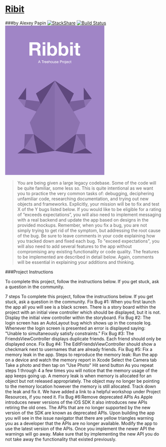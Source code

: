# [Ribit](https://teamtreehouse.com/projects/debug-and-extend-a-large-codebase)
###by Alexey Papin  [![StackShare](https://img.shields.io/badge/tech-stack-0690fa.svg?style=flat)](https://stackshare.io/zzheads/zzheads-at-gmail-com) [![Build Status](https://travis-ci.org/Jintin/Swimat.svg?branch=master)](https://travis-ci.org/Jintin/Swimat)
<img src="Default.png">

>You are being given a large legacy codebase. Some of the code will be quite familiar, some less so. This is quite intentional as we want you to practice the very common tasks of: debugging, deciphering unfamiliar code, researching documentation, and trying out new objects and frameworks.
>Explicitly, your mission will be to fix and test X of the Y bugs listed below. If you would like to be eligible for a rating of “exceeds expectations”, you will also need to implement messaging with a real backend and update the app based on designs in the provided mockups. Remember, when you fix a bug, you are not simply trying to get rid of the symptom, but addressing the root cause of the bug. Be sure to leave comments in your code explaining how you tracked down and fixed each bug.
>To "exceed expectations", you will also need to add several features to the app without compromising any existing functionality or code quality. The features to be implemented are described in detail below. Again, comments will be essential in explaining your additions and thinking.

###Project Instructions

To complete this project, follow the instructions below. If you get stuck, ask a question in the community.

 7 steps
To complete this project, follow the instructions below. If you get stuck, ask a question in the community.
Fix Bug #1:
When you first launch the app all you will see is a black screen. There is a story board within the project with an initial view controller which should be displayed, but it is not. Display the initial view controller within the storyboard.
Fix Bug #2:
The login screen has an AutoLayout bug which shows up in the console log. Whenever the login screen is presented an error is displayed saying: "Unable to simultaneously satisfy constraints."
Fix Bug #3:
The FriendsViewController displays duplicate friends. Each friend should only be displayed once.
Fix Bug #4:
The EditFriendsViewController should show a checkmark next to usernames that are already friends.
Fix Bug #5:
Fix a memory leak in the app. Steps to reproduce the memory leak:
Run the app on a device and watch the memory report in Xcode
Select the Camera tab
Take a photo and then tap on "Use Photo"
Hit send button As you repeat steps 1 through 4 a few times you will notice that the memory usage of the app keeps going up. A memory leak is when memory is allocated for an object but not released appropriately. The object may no longer be pointing to the memory location however the memory is still allocated. Track down the leak and fix it. We have added a link to a helpful workshop under Project Resources, if you need it.
Fix Bug #6:Remove deprecated APIs
As Apple introduces newer versions of the iOS SDK it also introduces new APIs retiring the old ones. The APIs that are no longer supported by the new version of the SDK are known as deprecated APIs. Upon building the app you will see in the issue navigator that there are yellow triangles warning you as a developer that the APIs are no longer available. Modify the app to use the latest version of the APIs. Once you implement the newer API the warnings will go away. Make sure that by implementing the new API you do not take away the functionality that existed previously.
